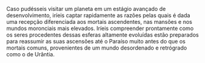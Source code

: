 ﻿Caso pudésseis visitar um planeta em um estágio avançado de desenvolvimento, iríeis captar rapidamente as razões pelas quais é dada uma recepção diferenciada aos mortais ascendentes, nas mansões e nos mundos moronciais mais elevados. Iríeis compreender prontamente como os seres procedentes dessas esferas altamente evoluídas estão preparados para reassumir as suas ascensões até o Paraíso muito antes do que os mortais comuns, provenientes de um mundo desordenado e retrógrado como o de Urântia.